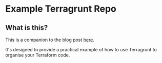 # Example Terragrunt Repo

## What is this?
This is a companion to the blog post [here](https://medium.com/@AaronKalair/terraform-code-layout-and-using-terragrunt-db6864967916).

It's designed to provide a practical example of how to use Terragrunt to organise
your Terraform code.

